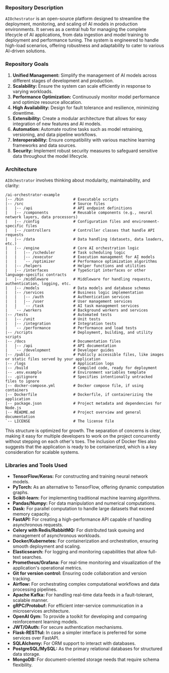 ### Repository Description

`AIOchestrator` is an open-source platform designed to streamline the deployment, monitoring, and scaling of AI models in production environments. It serves as a central hub for managing the complete lifecycle of AI applications, from data ingestion and model training to deployment and performance tuning. The system is engineered to handle high-load scenarios, offering robustness and adaptability to cater to various AI-driven solutions.

### Repository Goals

1. **Unified Management:** Simplify the management of AI models across different stages of development and production.
2. **Scalability:** Ensure the system can scale efficiently in response to varying workloads.
3. **Performance Optimization:** Continuously monitor model performance and optimize resource allocation.
4. **High Availability:** Design for fault tolerance and resilience, minimizing downtime.
5. **Extensibility:** Create a modular architecture that allows for easy integration of new features and AI models.
6. **Automation:** Automate routine tasks such as model retraining, versioning, and data pipeline workflows.
7. **Interoperability:** Ensure compatibility with various machine learning frameworks and data sources.
8. **Security:** Implement robust security measures to safeguard sensitive data throughout the model lifecycle.


### Architecture

`AIOchestrator` involves thinking about modularity, maintainability, and clarity:

```plaintext
/ai-orchestrator-example
|-- /bin                      # Executable scripts
|-- /src                      # Source files
|   |-- /api                  # API endpoint definitions
|   |-- /components           # Reusable components (e.g., neural network layers, data processors)
|   |-- /config               # Configuration files and environment-specific files
|   |-- /controllers          # Controller classes that handle API requests
|   |-- /data                 # Data handling (datasets, data loaders, etc.)
|   |-- /engine               # Core AI orchestration logic
|   |   |-- /scheduler        # Task scheduling logic
|   |   |-- /executor         # Execution management for AI models
|   |   `-- /optimizer        # Performance optimization algorithms
|   |-- /helpers              # Helper functions and utilities
|   |-- /interfaces           # TypeScript interfaces or other language-specific contracts
|   |-- /middleware           # Middleware for handling requests, authentication, logging, etc.
|   |-- /models               # Data models and database schemas
|   |-- /services             # Business logic implementation
|   |   |-- /auth             # Authentication services
|   |   |-- /user             # User management services
|   |   `-- /task             # AI task management services
|   `-- /workers              # Background workers and services
|-- /tests                    # Automated tests
|   |-- /unit                 # Unit tests
|   |-- /integration          # Integration tests
|   `-- /performance          # Performance and load tests
|-- /scripts                  # Deployment, building, and utility scripts
|-- /docs                     # Documentation files
|   |-- /api                  # API documentation
|   `-- /development          # Developer guides
|-- /public                   # Publicly accessible files, like images or static files served by your application
|-- /logs                     # Application logs
|-- /build                    # Compiled code, ready for deployment
|-- .env.example              # Environment variables template
|-- .gitignore                # Specifies intentionally untracked files to ignore
|-- docker-compose.yml        # Docker compose file, if using containers
|-- Dockerfile                # Dockerfile, if containerizing the application
|-- package.json              # Project metadata and dependencies for Node.js
|-- README.md                 # Project overview and general documentation
`-- LICENSE                   # The license file
```

This structure is optimized for growth. The separation of concerns is clear, making it easy for multiple developers to work on the project concurrently without stepping on each other's toes. The inclusion of Docker files also suggests that the application is ready to be containerized, which is a key consideration for scalable systems.

### Libraries and Tools Used

- **TensorFlow/Keras:** For constructing and training neural network models.
- **PyTorch:** As an alternative to TensorFlow, offering dynamic computation graphs.
- **Scikit-learn:** For implementing traditional machine learning algorithms.
- **Pandas/Numpy:** For data manipulation and numerical computations.
- **Dask:** For parallel computation to handle large datasets that exceed memory capacity.
- **FastAPI:** For creating a high-performance API capable of handling asynchronous requests.
- **Celery with Redis/RabbitMQ:** For distributed task queuing and management of asynchronous workloads.
- **Docker/Kubernetes:** For containerization and orchestration, ensuring smooth deployment and scaling.
- **Elasticsearch:** For logging and monitoring capabilities that allow full-text searches.
- **Prometheus/Grafana:** For real-time monitoring and visualization of the application's operational metrics.
- **Git for version control:** Ensuring code collaboration and version tracking.
- **Airflow:** For orchestrating complex computational workflows and data processing pipelines.
- **Apache Kafka:** For handling real-time data feeds in a fault-tolerant, scalable manner.
- **gRPC/Protobuf:** For efficient inter-service communication in a microservices architecture.
- **OpenAI Gym:** To provide a toolkit for developing and comparing reinforcement learning models.
- **JWT/OAuth:** For secure authentication mechanisms.
- **Flask-RESTful:** In case a simpler interface is preferred for some services over FastAPI.
- **SQLAlchemy:** For ORM support to interact with databases.
- **PostgreSQL/MySQL:** As the primary relational databases for structured data storage.
- **MongoDB:** For document-oriented storage needs that require schema flexibility.
